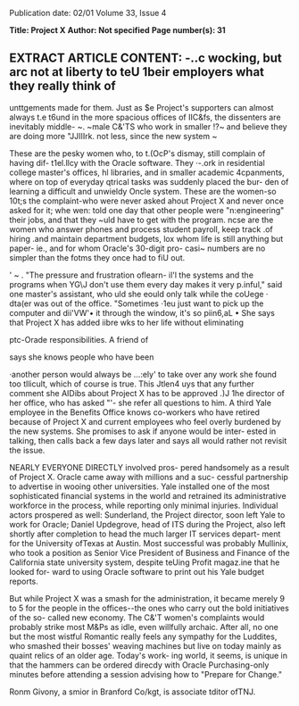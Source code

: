 Publication date: 02/01
Volume 33, Issue 4

**Title: Project X**
**Author: Not specified**
**Page number(s): 31**

EXTRACT ARTICLE CONTENT:
-..c wocking, but arc not at liberty to teU 
1beir employers what they really think of 
-
unttgements made for them. Just as 
$e Project's supporters can almost always 
t.e t6und in the more spacious offices of 
IIC&fs, the dissenters are inevitably middle-
~. ~male C&'TS who work in smaller 
!?~ and believe they are doing more 
"JJIIIrk. not less, since the new system 
~ 

These are the pesky women who, to 
t.(OcP's dismay, still complain of having dif-
t1el.llcy with the Oracle software. They 
·-.ork in residential college master's offices, 
hl libraries, and in smaller academic 
4cpanments, where on top of everyday 
qtrical tasks was suddenly placed the bur-
den of learning a difficult and unwieldy 
Oncle system. These are the women-so 
10t;s the complaint-who were never asked 
ahout Project X and never once asked for it; 
whe wen: told one day that other people 
were "n:engineering" their jobs, and that 
they ~uld have to get with the program. 
ncse are the women who answer phones 
and process student payroll, keep track .of 
hiring .and maintain department budgets, 
lox whom life is still anything but paper-
ie., and for whom Oracle's 30-digit pro-
casi~ numbers are no simpler than the 
fotms they once had to fiU out. 

' ~ . "The pressure and frustration oflearn-
il'l the systems and the programs when 
YG\J don't use them every day makes it very 
p.inful," said one master's assistant, who 
uld she eould only talk while the coUege 
· dta(er was out of the office. "Sometimes 
·1eu just want to pick up the computer and 
dii'VW'• it through the window, it's so 
piin6,aL • She says that Project X has added 
iibre wks to her life without eliminating 

ptc-Orade responsibilities. A friend of 

says she knows people who have been 

·another person would always be 
...:ely' to take over any work she found too 
tllicult, which of course is true. 
This 
Jtlen4 uys that any further comment she 
AIDibs about Project X has to be approved 
.)J 1he director of her office, who has asked 
"'- she refer all questions to him. A third 
Yale employee in the Benefits Office knows 
co-workers who have retired because of 
Project X and current employees who feel 
overly burdened by the new systems. She 
promises to ask if anyone would be inter-
ested in talking, then calls back a few days 
later and says all would rather not revisit 
the issue. 

NEARLY EVERYONE DIRECTLY involved pros-
pered handsomely as a result of Project X. 
Oracle came away with millions and a suc-
cessful partnership to advertise in wooing 
other universities. Yale installed one of the 
most sophisticated financial systems in the 
world and retrained its administrative 
workforce in the process, while reporting 
only minimal injuries. 
Individual actors 
prospered as well: Sunderland, the Project 
director, soon left Yale to work for Oracle; 
Daniel Updegrove, head of ITS during the 
Project, also left shortly after completion to 
head the much larger IT services depart-
ment for the University ofTexas at Austin. 
Most successful was probably Mullinix, 
who took a position as Senior Vice 
President of Business and Finance of the 
California state university system, despite 
teUing Profit magaz.ine that he looked for-
ward to using Oracle software to print out 
his Yale budget reports. 

But while Project X was a smash for 
the administration, it became merely 9 to 5 
for the people in the offices--the ones who 
carry out the bold initiatives of the so-
called new economy. The C&'T women's 
complaints would probably strike most 
M&Ps as idle, even willfully archaic. After 
all, no one but the most wistful Romantic 
really feels any sympathy for the Luddites, 
who smashed their bosses' 
weaving 
machines but live on today mainly as 
quaint relics of an older age. Today's work-
ing world, it seems, is unique in that the 
hammers can be ordered direcdy with 
Oracle Purchasing-only minutes before 
attending a session advising how to 
"Prepare for Change." 

Ronm Givony, a smior in Branford 
Co/kgt, is associate tditor ofTNJ.